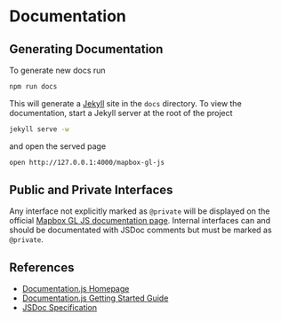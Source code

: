 # Documentation

## Generating Documentation

To generate new docs run

```bash
npm run docs
```

This will generate a [Jekyll](http://jekyllrb.com) site in the `docs` directory. To view the documentation, start a Jekyll server at the root of the project

```bash
jekyll serve -w
```

and open the served page

```bash
open http://127.0.0.1:4000/mapbox-gl-js
```

## Public and Private Interfaces

Any interface not explicitly marked as `@private` will be displayed on the official [Mapbox GL JS documentation page](https://www.mapbox.com/mapbox-gl-js/api/). Internal interfaces can and should be documentated with JSDoc comments but must be marked as `@private`.

## References

 - [Documentation.js Homepage](http://documentation.js.org)
 - [Documentation.js Getting Started Guide](https://github.com/documentationjs/documentation/blob/master/docs/GETTTING_STARTED.md)
 - [JSDoc Specification](http://usejsdoc.org/index.html)

